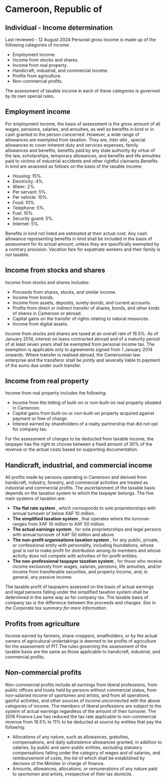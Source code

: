 # Cameroon, Republic of
## Individual - Income determination
Last reviewed - 12 August 2024
Personal gross income is made up of the following categories of income:
  * Employment income.
  * Income from stocks and shares.
  * Income from real property.
  * Handicraft, industrial, and commercial income.
  * Profits from agriculture.
  * Non-commercial profits.


The assessment of taxable income in each of these categories is governed by its own special rules.
## Employment income
For employment income, the basis of assessment is the gross amount of all wages, pensions, salaries, and annuities, as well as benefits in kind or in cash granted to the person concerned. However, a wide range of allowances are exempted from taxation. They are, _inter alia_ , special allowances to cover inherent duty and services expenses, family allowances and benefits, benefits paid by any state authority by virtue of the law, scholarships, temporary allowances, and benefits and life annuities paid to victims of industrial accidents and other rightful claimants.Benefits in kind are assessed as follows on the basis of the taxable income:
  * Housing: 15%.
  * Electricity: 4%.
  * Water: 2%.
  * Per servant: 5%.
  * Per vehicle: 10%.
  * Food: 10%.
  * Telephone: 5%.
  * Fuel: 10%.
  * Security guard: 5%.
  * Internet: 5%.


Benefits in kind not listed are estimated at their actual cost.
Any cash allowance representing benefits in kind shall be included in the basis of assessment for its actual amount, unless they are specifically exempted by a contrary provision.
Vacation fare for expatriate workers and their family is not taxable.
## Income from stocks and shares
Income from stocks and shares includes:
  * Proceeds from shares, stocks, and similar income.
  * Income from bonds.
  * Income from assets, deposits, surety-bonds, and current accounts.
  * Profits from direct or indirect transfer of shares, bonds, and other kinds of shares in Cameroon or abroad.
  * Capital gains on the transfer of rights relating to natural resources.
  * Income from digital assets.


Income from stocks and shares are taxed at an overall rate of 16.5%.
As of January 2014, interest on loans contracted abroad and of a maturity period of at least seven years shall be exempted from personal income tax. The exemption is applicable only to agreements signed from 1 January 2014 onwards.
Where transfer is realised abroad, the Cameroonian law enterprise and the transferor shall be jointly and severally liable to payment of the sums due under such transfer.
## Income from real property
Income from real property includes the following:
  * Income from the letting of built-on or non-built-on real property situated in Cameroon.
  * Capital gains from built-on or non-built-on property acquired against payment or free of charge.
  * Interest earned by shareholders of a realty partnership that did not opt for company tax.


For the assessment of charges to be deducted from taxable income, the taxpayer has the right to choose between a fixed amount of 30% of the revenue or the actual costs based on supporting documentation.
## Handicraft, industrial, and commercial income
All profits made by persons operating in Cameroon and derived from handicraft, industry, forestry, and commercial activities are treated as industrial and commercial profits. The ascertainment of the taxable basis depends on the taxation system to which the taxpayer belongs. The five main systems of taxation are:
  * **The flat rate system** , which corresponds to sole proprietorships with annual turnover of below XAF 10 million.
  * **The simplified taxation system** , that operates where the turnover ranges from XAF 10 million to XAF 50 million.
  * **The actual earnings system** , for sole proprietorships and legal persons with annual turnover of XAF 50 million and above.
  * **The non-profit organisations taxation system** , for any public, private, or confessional entity with personality, including foundations, whose goal is not to make profit for distribution among its members and whose activity does not compete with activities of for-profit entities.
  * **The non-professional taxpayer taxation system** , for those who receive income exclusively from wages, salaries, pensions, life annuities, and/or income from transferable securities, and property income, and, in general, any passive income.


The taxable profit of taxpayers assessed on the basis of actual earnings and legal persons falling under the simplified taxation system shall be determined in the same way as for company tax.
The taxable basis of company tax is the difference between the proceeds and charges. _See in the Corporate tax summary for more information_.
## Profits from agriculture
Income earned by farmers, share-croppers, smallholders, or by the actual owners of agricultural undertakings is deemed to be profits of agriculture for the assessment of PIT.The rules governing the assessment of the taxable basis are the same as those applicable to handicraft, industrial, and commercial profits.
## Non-commercial profits
Non-commercial profits include all earnings from liberal professions, from public offices and trusts held by persons without commercial status, from non-salaried income of sportsmen and artists, and from all operations, gainful activities, and other sources of income unconnected with the above categories of income.
The members of liberal professions are subject to the system of actual earnings regardless of the amount of their turnover.
The 2016 Finance Law has reduced the tax rate applicable to non-commercial revenue from 16.5% to 11% to be deducted at source by entities that pay the following:
  * Allocations of any nature, such as allowances, gratuities, compensations, and daily subsistence allowances granted, in addition to salaries, by public and semi-public entities, excluding statutory compensations falling under the category of wages and of salaries, and reimbursement of costs, the list of which shall be established by decision of the Minister in charge of finance.
  * Amounts, allowances, allocations, or remunerations of any nature paid to sportsmen and artists, irrespective of their tax domicile.


